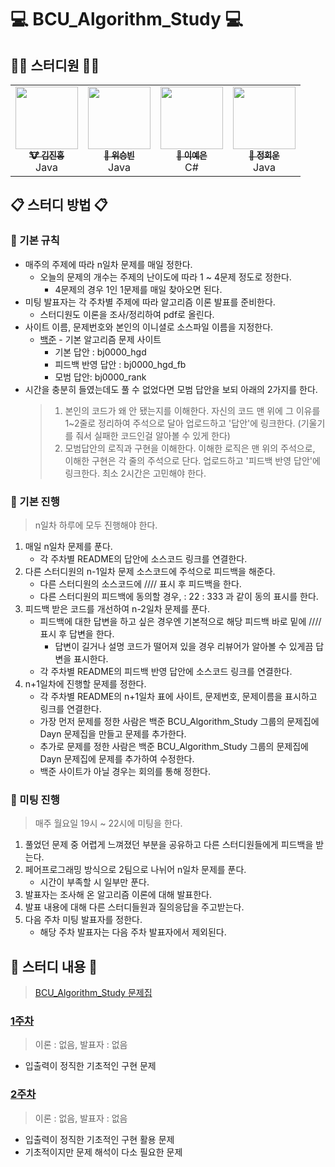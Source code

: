 
# 💻 BCU_Algorithm_Study 💻

## 👨‍💻 스터디원 👩‍💻
<table>
  <tr>
    <td align="center"><a href="https://github.com/deepredk"><img src="https://avatars2.githubusercontent.com/u/33937365?s=460&v=4" width="100px;" alt=""/><br /><sub><b>🐮 김진홍</b></sub></a><br />Java</td>
    <td align="center"><a href="https://github.com/wsb0722"><img src="https://avatars1.githubusercontent.com/u/53260922?s=460&u=a545901c7f460295a11c779629201a81947f3fe4&v=4" width="100px;" alt=""/><br /><sub><b>🐯 위승빈</b></sub></a><br />Java</td>
    <td align="center"><a href="https://github.com/jjklunicc"><img src="https://avatars2.githubusercontent.com/u/55953594?s=460&v=4" width="100px;" alt=""/><br /><sub><b>🐉 이예은</b></sub></a><br />C#</td>
    <td align="center"><a href="https://github.com/cousim46"><img src="https://avatars3.githubusercontent.com/u/67584874?s=460&v=4" width="100px;" alt=""/><br /><sub><b>🐯 정회운</b></sub></a><br />Java</td>
  </tr>
</table>

## 📋 스터디 방법 📋
### 📌 기본 규칙
* 매주의 주제에 따라 n일차 문제를 매일 정한다.
    * 오늘의 문제의 개수는 주제의 난이도에 따라 1 ~ 4문제 정도로 정한다.
      * 4문제의 경우 1인 1문제를 매일 찾아오면 된다.
* 미팅 발표자는 각 주차별 주제에 따라 알고리즘 이론 발표를 준비한다.
  * 스터디원도 이론을 조사/정리하여 pdf로 올린다.
* 사이트 이름, 문제번호와 본인의 이니셜로 소스파일 이름을 지정한다.
  * [백준](https://www.acmicpc.net) - 기본 알고리즘 문제 사이트
    * 기본 답안 : bj0000_hgd
    * 피드백 반영 답안 : bj0000_hgd_fb
    * 모범 답안: bj0000_rank
* 시간을 충분히 들였는데도 풀 수 없었다면 모범 답안을 보되 아래의 2가지를 한다.
  > 1. 본인의 코드가 왜 안 됐는지를 이해한다. 자신의 코드 맨 위에 그 이유를 1~2줄로 정리하여 주석으로 달아 업로드하고 '답안'에 링크한다. (기울기를 줘서 실패한 코드인걸 알아볼 수 있게 한다)
  > 2. 모범답안의 로직과 구현을 이해한다. 이해한 로직은 맨 위의 주석으로, 이해한 구현은 각 줄의 주석으로 단다. 업로드하고 '피드백 반영 답안'에 링크한다.
  > 최소 2시간은 고민해야 한다.
### 📌 기본 진행
> n일차 하루에 모두 진행해야 한다.
1. 매일 n일차 문제를 푼다.
    * 각 주차별 README의 답안에 소스코드 링크를 연결한다.
2. 다른 스터디원의 n-1일차 문제 소스코드에 주석으로 피드백을 해준다.
    * 다른 스터디원의 소스코드에 //// 표시 후 피드백을 한다.
    * 다른 스터디원의 피드백에 동의할 경우, : 22 : 333 과 같이 동의 표시를 한다.
3. 피드백 받은 코드를 개선하여 n-2일차 문제를 푼다.
    * 피드백에 대한 답변을 하고 싶은 경우엔 기본적으로 해당 피드백 바로 밑에 //// 표시 후 답변을 한다.
      * 답변이 길거나 설명 코드가 떨어져 있을 경우 리뷰어가 알아볼 수 있게끔 답변을 표시한다.
    * 각 주차별 README의 피드백 반영 답안에 소스코드 링크를 연결한다.
4. n+1일차에 진행할 문제를 정한다.
    * 각 주차별 README의 n+1일차 표에 사이트, 문제번호, 문제이름을 표시하고 링크를 연결한다.
    * 가장 먼저 문제를 정한 사람은 백준 BCU_Algorithm_Study 그룹의 문제집에 Dayn 문제집을 만들고 문제를 추가한다.
    * 추가로 문제를 정한 사람은 백준 BCU_Algorithm_Study 그룹의 문제집에 Dayn 문제집에 문제를 추가하여 수정한다.
    * 백준 사이트가 아닐 경우는 회의를 통해 정한다.

### 📌 미팅 진행
> 매주 월요일 19시 ~ 22시에 미팅을 한다.
1. 풀었던 문제 중 어렵게 느껴졌던 부분을 공유하고 다른 스터디원들에게 피드백을 받는다.
2. 페어프로그래밍 방식으로 2팀으로 나뉘어 n일차 문제를 푼다.
    * 시간이 부족할 시 일부만 푼다.
3. 발표자는 조사해 온 알고리즘 이론에 대해 발표한다.
4. 발표 내용에 대해 다른 스터디들원과 질의응답을 주고받는다.
5. 다음 주차 미팅 발표자를 정한다.
    * 해당 주차 발표자는 다음 주차 발표자에서 제외된다.

## 📝 스터디 내용 📝
> [BCU_Algorithm_Study 문제집](https://www.acmicpc.net/group/workbook/list/9797)
### [1주차](Week1)
> 이론 : 없음, 발표자 : 없음
* 입출력이 정직한 기초적인 구현 문제

### [2주차](Week2)
> 이론 : 없음, 발표자 : 없음
* 입출력이 정직한 기초적인 구현 활용 문제
* 기초적이지만 문제 해석이 다소 필요한 문제

